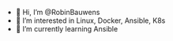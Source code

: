 - 👋 Hi, I’m @RobinBauwens
- 👀 I’m interested in Linux, Docker, Ansible, K8s
- 🌱 I’m currently learning Ansible


<!---
- 📫 How to reach me 
- 💞️ I’m looking to collaborate on ...
RobinBauwens/RobinBauwens is a ✨ special ✨ repository because its `README.md` (this file) appears on your GitHub profile.
You can click the Preview link to take a look at your changes.
--->
